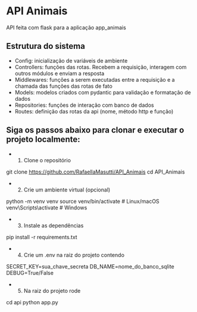 # API Animais

API feita com flask para a aplicação app_animais

## Estrutura do sistema
* Config: inicialização de variáveis de ambiente
* Controllers: funções das rotas. Recebem a requisição, interagem com outros módulos e enviam a resposta
* Middlewares: funções a serem executadas entre a requisição e a chamada das funções das rotas de fato
* Models: modelos criados com pydantic para validação e formatação de dados
* Repositories: funções de interação com banco de dados
* Routes: definição das rotas da api (nome, método http e função)

## Siga os passos abaixo para clonar e executar o projeto localmente:
* 1. Clone o repositório

git clone https://github.com/RafaellaMasutti/API_Animais
cd API_Animais

* 2. Crie um ambiente virtual (opcional)

python -m venv venv
source venv/bin/activate  # Linux/macOS
venv\Scripts\activate     # Windows

* 3. Instale as dependências

pip install -r requirements.txt

* 4. Crie um .env na raiz do projeto contendo

SECRET_KEY=sua_chave_secreta
DB_NAME=nome_do_banco_sqlite
DEBUG=True/False

* 5. Na raiz do projeto rode

cd api
python app.py
